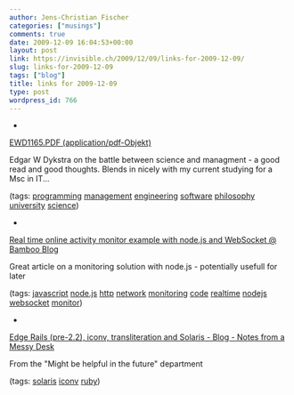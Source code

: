 ```yaml
---
author: Jens-Christian Fischer
categories: ["musings"]
comments: true
date: 2009-12-09 16:04:53+00:00
layout: post
link: https://invisible.ch/2009/12/09/links-for-2009-12-09/
slug: links-for-2009-12-09
tags: ["blog"]
title: links for 2009-12-09
type: post
wordpress_id: 766
---
```


  * 
                

[EWD1165.PDF (application/pdf-Objekt)](https://www.cs.utexas.edu/users/EWD/ewd11xx/EWD1165.PDF)


                

Edgar W Dykstra on the battle between science and managment - a good read and good thoughts. Blends in nicely with my current studying for a Msc in IT...


                

(tags: [programming](https://delicious.com/jaycee/programming) [management](https://delicious.com/jaycee/management) [engineering](https://delicious.com/jaycee/engineering) [software](https://delicious.com/jaycee/software) [philosophy](https://delicious.com/jaycee/philosophy) [university](https://delicious.com/jaycee/university) [science](https://delicious.com/jaycee/science))


            
  * 
                

[Real time online activity monitor example with node.js and WebSocket @ Bamboo Blog](https://blog.new-bamboo.co.uk/2009/12/7/real-time-online-activity-monitor-example-with-node-js-and-websocket)


                

Great article on a monitoring solution with node.js - potentially usefull for later


                

(tags: [javascript](https://delicious.com/jaycee/javascript) [node.js](https://delicious.com/jaycee/node.js) [http](https://delicious.com/jaycee/http) [network](https://delicious.com/jaycee/network) [monitoring](https://delicious.com/jaycee/monitoring) [code](https://delicious.com/jaycee/code) [realtime](https://delicious.com/jaycee/realtime) [nodejs](https://delicious.com/jaycee/nodejs) [websocket](https://delicious.com/jaycee/websocket) [monitor](https://delicious.com/jaycee/monitor))


            
  * 
                

[Edge Rails (pre-2.2), iconv, transliteration and Solaris - Blog - Notes from a Messy Desk](https://woss.name/blog/2008/10/16/edge-rails-pre-22-iconv-transliteration-and-solaris.html)


                

From the "Might be helpful in the future" department


                

(tags: [solaris](https://delicious.com/jaycee/solaris) [iconv](https://delicious.com/jaycee/iconv) [ruby](https://delicious.com/jaycee/ruby))


            
